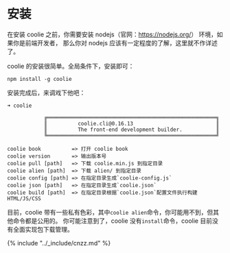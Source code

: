 # 安装

在安装 coolie 之前，你需要安装 nodejs（官网：<https://nodejs.org/>） 环境，如果你是前端开发者，
那么你对 nodejs 应该有一定程度的了解，这里就不作详述了。

coolie 的安装很简单。全局条件下，安装即可：
```
npm install -g coolie
```

安装完成后，来调戏下他吧：
```
➜ coolie

            ╔═══════════════════════════════════════════════════════╗
            ║          coolie.cli@0.16.13                           ║
            ║          The front-end development builder.           ║
            ╚═══════════════════════════════════════════════════════╝

coolie book          => 打开 coolie book
coolie version       => 输出版本号
coolie pull [path]   => 下载 coolie.min.js 到指定目录
coolie alien [path]  => 下载 alien/ 到指定目录
coolie config [path] => 在指定目录生成`coolie-config.js`
coolie json [path]   => 在指定目录生成`coolie.json`
coolie build [path]  => 在指定目录根据`coolie.json`配置文件执行构建HTML/JS/CSS
```

目前，coolie 带有一些私有色彩，其中`coolie alien`命令，你可能用不到，但其他命令都是公用的。
你可能注意到了，coolie 没有`install`命令，coolie 目前没有全面实现包下载管理。

{% include "../_include/cnzz.md" %}
